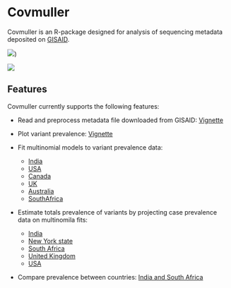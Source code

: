 # Covmuller

Covmuller is an R-package designed for analysis of sequencing metadata deposited on [GISAID](https://www.gisaid.org/). 

![](https://saket-choudhary.me/covmuller/articles/SouthAfrica_contrast_India_files/figure-html/unnamed-chunk-3-1.png))

![](https://saket-choudhary.me/covmuller/articles/IN_animated.gif)


## Features

Covmuller currently supports the following features:

* Read and preprocess metadata file downloaded from GISAID: [Vignette](articles/Introduction.html)
* Plot variant prevalence: [Vignette](articles/Introduction.html)
* Fit multinomial models to variant prevalence data:
    - [India](articles/MultinomialModeling_India.html)
    - [USA](articles/MultinomialModeling_USA.html)
    - [Canada](articles/MultinomialModeling_Canada.html)
    - [UK](articles/MultinomialModeling_UK.html)
    - [Australia](articles/MultinomialModeling_Australia.html)
    - [SouthAfrica](articles/MultinomialModeling_SouthAfrica.html)
* Estimate totals prevalence of variants by projecting case prevalence data on multinomila fits:  
    - [India](articles/VariantAnimation-India.html)
    - [New York state](articles/VariantAnimation-NewYork.html)
    - [South Africa](articles/VariantAnimation-SouthAfrica.html)
    - [United Kingdom](articles/VariantAnimation-UK.html)
    - [USA](articles/VariantAnimation-USA.html)
    
* Compare prevalence between countries: [India and South Africa](articles/SouthAfrica_contrast_India.html)




